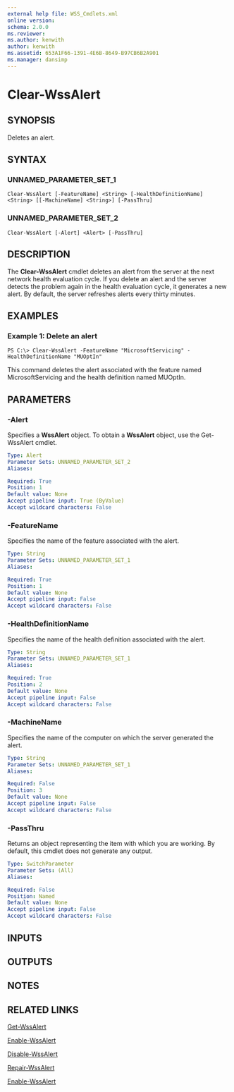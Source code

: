 ```yaml
---
external help file: WSS_Cmdlets.xml
online version: 
schema: 2.0.0
ms.reviewer:
ms.author: kenwith
author: kenwith
ms.assetid: 653A1F66-1391-4E6B-8649-B97CB6B2A901
ms.manager: dansimp
---
```


# Clear-WssAlert

## SYNOPSIS
Deletes an alert.

## SYNTAX

### UNNAMED_PARAMETER_SET_1
```
Clear-WssAlert [-FeatureName] <String> [-HealthDefinitionName] <String> [[-MachineName] <String>] [-PassThru]
```

### UNNAMED_PARAMETER_SET_2
```
Clear-WssAlert [-Alert] <Alert> [-PassThru]
```

## DESCRIPTION
The **Clear-WssAlert** cmdlet deletes an alert from the server at the next network health evaluation cycle.
If you delete an alert and the server detects the problem again in the health evaluation cycle, it generates a new alert.
By default, the server refreshes alerts every thirty minutes.

## EXAMPLES

### Example 1: Delete an alert
```
PS C:\> Clear-WssAlert -FeatureName "MicrosoftServicing" -HealthDefinitionName "MUOptIn"
```

This command deletes the alert associated with the feature named MicrosoftServicing and the health definition named MUOptIn.

## PARAMETERS

### -Alert
Specifies a **WssAlert** object.
To obtain a **WssAlert** object, use the Get-WssAlert cmdlet.

```yaml
Type: Alert
Parameter Sets: UNNAMED_PARAMETER_SET_2
Aliases: 

Required: True
Position: 1
Default value: None
Accept pipeline input: True (ByValue)
Accept wildcard characters: False
```

### -FeatureName
Specifies the name of the feature associated with the alert.

```yaml
Type: String
Parameter Sets: UNNAMED_PARAMETER_SET_1
Aliases: 

Required: True
Position: 1
Default value: None
Accept pipeline input: False
Accept wildcard characters: False
```

### -HealthDefinitionName
Specifies the name of the health definition associated with the alert.

```yaml
Type: String
Parameter Sets: UNNAMED_PARAMETER_SET_1
Aliases: 

Required: True
Position: 2
Default value: None
Accept pipeline input: False
Accept wildcard characters: False
```

### -MachineName
Specifies the name of the computer on which the server generated the alert.

```yaml
Type: String
Parameter Sets: UNNAMED_PARAMETER_SET_1
Aliases: 

Required: False
Position: 3
Default value: None
Accept pipeline input: False
Accept wildcard characters: False
```

### -PassThru
Returns an object representing the item with which you are working.
By default, this cmdlet does not generate any output.

```yaml
Type: SwitchParameter
Parameter Sets: (All)
Aliases: 

Required: False
Position: Named
Default value: None
Accept pipeline input: False
Accept wildcard characters: False
```

## INPUTS

## OUTPUTS

## NOTES

## RELATED LINKS

[Get-WssAlert](./Get-WssAlert.md)

[Enable-WssAlert](./Enable-WssAlert.md)

[Disable-WssAlert](./Disable-WssAlert.md)

[Repair-WssAlert](./Repair-WssAlert.md)

[Enable-WssAlert](./Enable-WssAlert.md)

